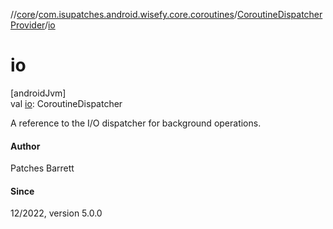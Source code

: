 //[core](../../../index.md)/[com.isupatches.android.wisefy.core.coroutines](../index.md)/[CoroutineDispatcherProvider](index.md)/[io](io.md)

# io

[androidJvm]\
val [io](io.md): CoroutineDispatcher

A reference to the I/O dispatcher for background operations.

#### Author

Patches Barrett

#### Since

12/2022, version 5.0.0
